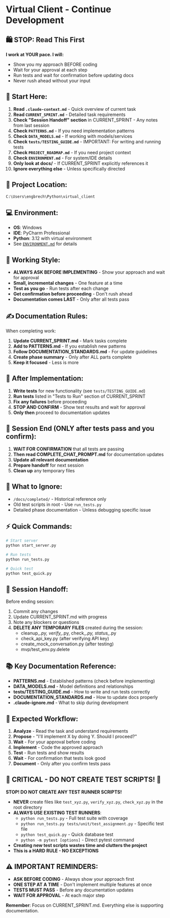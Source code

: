 # Virtual Client - Continue Development

## 🛍️ STOP: Read This First
**I work at YOUR pace. I will:**
- Show you my approach BEFORE coding
- Wait for your approval at each step
- Run tests and wait for confirmation before updating docs
- Never rush ahead without your input

## 🎯 Start Here:
1. **Read `.claude-context.md`** - Quick overview of current task
2. **Read `CURRENT_SPRINT.md`** - Detailed task requirements
3. **Check "Session Handoff" section** in CURRENT_SPRINT - Any notes from last session
4. **Check `PATTERNS.md`** - If you need implementation patterns
5. **Check `DATA_MODELS.md`** - If working with models/services
6. **Check `tests/TESTING_GUIDE.md`** - IMPORTANT: For writing and running tests
7. **Check `PROJECT_ROADMAP.md`** - If you need project context
8. **Check `ENVIRONMENT.md`** - For system/IDE details
9. **Only look at docs/** - If CURRENT_SPRINT explicitly references it
10. **Ignore everything else** - Unless specifically directed

## 📍 Project Location:
`C:\Users\engbrech\Python\virtual_client`

## 💻 Environment:
- **OS**: Windows  
- **IDE**: PyCharm Professional
- **Python**: 3.12 with virtual environment
- See [`ENVIRONMENT.md`](ENVIRONMENT.md) for details

## 🤝 Working Style:
- **ALWAYS ASK BEFORE IMPLEMENTING** - Show your approach and wait for approval
- **Small, incremental changes** - One feature at a time
- **Test as you go** - Run tests after each change
- **Get confirmation before proceeding** - Don't rush ahead
- **Documentation comes LAST** - Only after all tests pass

## ✍️ Documentation Rules:
When completing work:
1. **Update CURRENT_SPRINT.md** - Mark tasks complete
2. **Add to PATTERNS.md** - If you establish new patterns
3. **Follow DOCUMENTATION_STANDARDS.md** - For update guidelines
4. **Create phase summary** - Only after ALL parts complete
5. **Keep it focused** - Less is more

## 🧪 After Implementation:
1. **Write tests** for new functionality (see `tests/TESTING_GUIDE.md`)
2. **Run tests** listed in "Tests to Run" section of CURRENT_SPRINT
3. **Fix any failures** before proceeding
4. **STOP AND CONFIRM** - Show test results and wait for approval
5. **Only then** proceed to documentation updates

## 🏁 Session End (ONLY after tests pass and you confirm):
1. **WAIT FOR CONFIRMATION** that all tests are passing
2. **Then read COMPLETE_CHAT_PROMPT.md** for documentation updates
3. **Update all relevant documentation**
4. **Prepare handoff** for next session
5. **Clean up** any temporary files

## 🚫 What to Ignore:
- `/docs/completed/` - Historical reference only
- Old test scripts in root - Use `run_tests.py`
- Detailed phase documentation - Unless debugging specific issue

## ⚡ Quick Commands:
```bash
# Start server
python start_server.py

# Run tests
python run_tests.py

# Quick test
python test_quick.py
```

## 🔄 Session Handoff:
Before ending session:
1. Commit any changes
2. Update CURRENT_SPRINT.md with progress
3. Note any blockers or questions
4. **DELETE ANY TEMPORARY FILES** created during the session:
   - cleanup_*.py, verify_*.py, check_*.py, status_*.py
   - check_api_key.py (after verifying API key)
   - create_mock_conversation.py (after testing)
   - mvp/test_env.py.delete

## 📚 Key Documentation Reference:
- **PATTERNS.md** - Established patterns (check before implementing)
- **DATA_MODELS.md** - Model definitions and relationships
- **tests/TESTING_GUIDE.md** - How to write and run tests correctly
- **DOCUMENTATION_STANDARDS.md** - How to update docs properly
- **.claude-ignore.md** - What to skip during development

## 🔄 Expected Workflow:
1. **Analyze** - Read the task and understand requirements
2. **Propose** - "I'll implement X by doing Y. Should I proceed?"
3. **Wait** - For your approval before coding
4. **Implement** - Code the approved approach
5. **Test** - Run tests and show results
6. **Wait** - For confirmation that tests look good
7. **Document** - Only after you confirm tests pass

## 🚨 CRITICAL - DO NOT CREATE TEST SCRIPTS! 🚨
**STOP! DO NOT CREATE ANY TEST RUNNER SCRIPTS!**
- **NEVER** create files like `test_xyz.py`, `verify_xyz.py`, `check_xyz.py` in the root directory
- **ALWAYS USE EXISTING TEST RUNNERS**:
  - `python run_tests.py` - Full test suite with coverage
  - `python run_tests.py tests/unit/test_assignment.py` - Specific test file
  - `python test_quick.py` - Quick database test
  - `python -m pytest [options]` - Direct pytest command
- **Creating new test scripts wastes time and clutters the project**
- **This is a HARD RULE - NO EXCEPTIONS**

## ⚠️ IMPORTANT REMINDERS:
- **ASK BEFORE CODING** - Always show your approach first
- **ONE STEP AT A TIME** - Don't implement multiple features at once
- **TESTS MUST PASS** - Before any documentation updates
- **WAIT FOR APPROVAL** - At each major step

**Remember**: Focus on CURRENT_SPRINT.md. Everything else is supporting documentation.